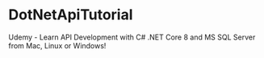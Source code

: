 # DotNetApiTutorial
Udemy - Learn API Development with C# .NET Core 8 and MS SQL Server from Mac, Linux or Windows!
